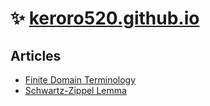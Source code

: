 # ✨ [keroro520.github.io](https://keroro520.github.io)


## Articles

- [Finite Domain Terminology](/_posts/2024-08-20-finite-domain-terminology.md)
- [Schwartz-Zippel Lemma](/_posts/2024-08-19-schwartz-zippel-lemma.md)
